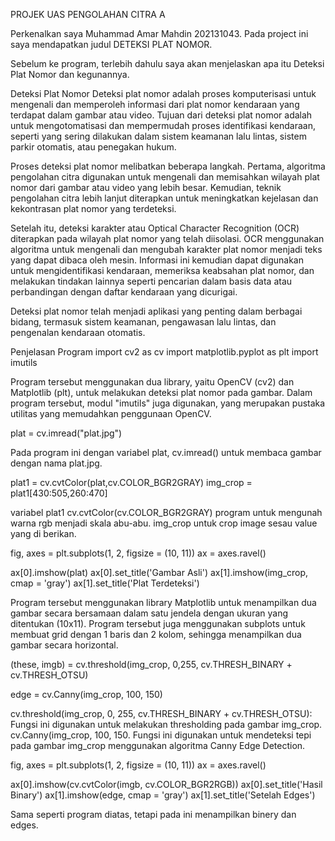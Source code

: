 PROJEK UAS PENGOLAHAN CITRA A

Perkenalkan saya Muhammad Amar Mahdin 202131043. Pada project ini saya mendapatkan judul DETEKSI PLAT NOMOR.

Sebelum ke program, terlebih dahulu saya akan menjelaskan apa itu Deteksi Plat Nomor dan kegunannya.

Deteksi Plat Nomor
Deteksi plat nomor adalah proses komputerisasi untuk mengenali dan memperoleh informasi dari plat nomor kendaraan yang terdapat dalam gambar atau video. Tujuan dari deteksi plat nomor adalah untuk mengotomatisasi dan mempermudah proses identifikasi kendaraan, seperti yang sering dilakukan dalam sistem keamanan lalu lintas, sistem parkir otomatis, atau penegakan hukum.

Proses deteksi plat nomor melibatkan beberapa langkah. Pertama, algoritma pengolahan citra digunakan untuk mengenali dan memisahkan wilayah plat nomor dari gambar atau video yang lebih besar. Kemudian, teknik pengolahan citra lebih lanjut diterapkan untuk meningkatkan kejelasan dan kekontrasan plat nomor yang terdeteksi.

Setelah itu, deteksi karakter atau Optical Character Recognition (OCR) diterapkan pada wilayah plat nomor yang telah diisolasi. OCR menggunakan algoritma untuk mengenali dan mengubah karakter plat nomor menjadi teks yang dapat dibaca oleh mesin. Informasi ini kemudian dapat digunakan untuk mengidentifikasi kendaraan, memeriksa keabsahan plat nomor, dan melakukan tindakan lainnya seperti pencarian dalam basis data atau perbandingan dengan daftar kendaraan yang dicurigai.

Deteksi plat nomor telah menjadi aplikasi yang penting dalam berbagai bidang, termasuk sistem keamanan, pengawasan lalu lintas, dan pengenalan kendaraan otomatis.

Penjelasan Program
import cv2 as cv import matplotlib.pyplot as plt import imutils

Program tersebut menggunakan dua library, yaitu OpenCV (cv2) dan Matplotlib (plt), untuk melakukan deteksi plat nomor pada gambar. Dalam program tersebut, modul "imutils" juga digunakan, yang merupakan pustaka utilitas yang memudahkan penggunaan OpenCV.

plat = cv.imread("plat.jpg")

Pada program ini dengan variabel plat, cv.imread() untuk membaca gambar dengan nama plat.jpg.

plat1 = cv.cvtColor(plat,cv.COLOR_BGR2GRAY) img_crop = plat1[430:505,260:470]

variabel plat1 cv.cvtColor(cv.COLOR_BGR2GRAY) program untuk mengunah warna rgb menjadi skala abu-abu. img_crop untuk crop image sesau value yang di berikan.

fig, axes = plt.subplots(1, 2, figsize = (10, 11)) ax = axes.ravel()

ax[0].imshow(plat) ax[0].set_title('Gambar Asli') ax[1].imshow(img_crop, cmap = 'gray') ax[1].set_title('Plat Terdeteksi')

Program tersebut menggunakan library Matplotlib untuk menampilkan dua gambar secara bersamaan dalam satu jendela dengan ukuran yang ditentukan (10x11). Program tersebut juga menggunakan subplots untuk membuat grid dengan 1 baris dan 2 kolom, sehingga menampilkan dua gambar secara horizontal.

(these, imgb) = cv.threshold(img_crop, 0,255, cv.THRESH_BINARY + cv.THRESH_OTSU)

edge = cv.Canny(img_crop, 100, 150)

cv.threshold(img_crop, 0, 255, cv.THRESH_BINARY + cv.THRESH_OTSU): Fungsi ini digunakan untuk melakukan thresholding pada gambar img_crop. cv.Canny(img_crop, 100, 150. Fungsi ini digunakan untuk mendeteksi tepi pada gambar img_crop menggunakan algoritma Canny Edge Detection.

fig, axes = plt.subplots(1, 2, figsize = (10, 11)) ax = axes.ravel()

ax[0].imshow(cv.cvtColor(imgb, cv.COLOR_BGR2RGB)) ax[0].set_title('Hasil Binary') ax[1].imshow(edge, cmap = 'gray') ax[1].set_title('Setelah Edges')

Sama seperti program diatas, tetapi pada ini menampilkan binery dan edges.
